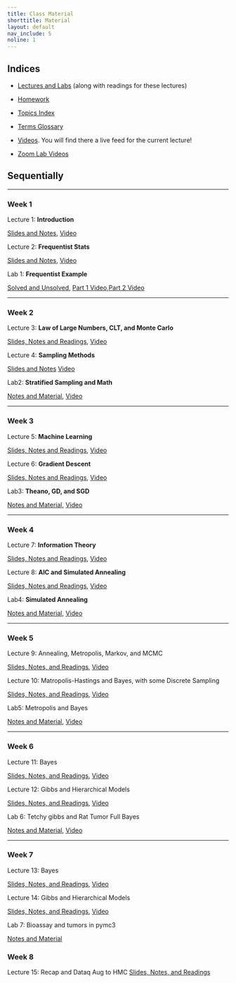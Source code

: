 ```yaml
---
title: Class Material
shorttitle: Material
layout: default
nav_include: 5
noline: 1
---
```


## Indices

- [Lectures and Labs](lectures/) (along with readings for these lectures)
- [Homework](homework/)
- [Topics Index](topics.html)
- [Terms Glossary](terms.html)
- [Videos](https://matterhorn.dce.harvard.edu/engage/ui/index.html#/2017/02/24932). You will find there
 a live feed for the current lecture!

- [Zoom Lab Videos](https://vimeo.com/channels/1194246)

## Sequentially

---

### Week 1

Lecture 1: **Introduction**

[Slides and Notes](lectures/lecture1.html), [Video](https://matterhorn.dce.harvard.edu/engage/player/watch.html?id=25c6b2b9-864a-4ead-bd3b-cf9af8b1e201)

Lecture 2: **Frequentist Stats**

[Slides and Notes](lectures/lecture2.html), [Video](https://matterhorn.dce.harvard.edu/engage/player/watch.html?id=9c427fac-29d5-4ef9-b7d0-fb9eb6f11a58)

Lab 1: **Frequentist Example**

[Solved and Unsolved](lectures/lab1.html),
[Part 1 Video](https://vimeo.com/201321508),[Part 2 Video](https://vimeo.com/201322530)

---

### Week 2

Lecture 3: **Law of Large Numbers, CLT, and Monte Carlo**

[Slides, Notes and Readings](lectures/lecture3.html), [Video](https://matterhorn.dce.harvard.edu/engage/player/watch.html?id=bc46d8be-32ad-4c71-88a2-b0af4d71110b)

Lecture 4: **Sampling Methods**

[Slides and Notes](lectures/lecture4.html)
[Video](https://matterhorn.dce.harvard.edu/engage/player/watch.html?id=51836d8c-95a2-48a7-b105-d0454e13fcdc)

Lab2: **Stratified Sampling and Math**

[Notes and Material](lectures/lab2.html), [Video](https://matterhorn.dce.harvard.edu/engage/player/watch.html?id=03b49382-125a-4002-9346-ff79f13ff201)

---

### Week 3

Lecture 5: **Machine Learning**

[Slides, Notes and Readings](lectures/lecture5.html),
[Video](https://matterhorn.dce.harvard.edu/engage/player/watch.html?id=9d0d79cc-18bd-4f07-aca9-087f492720f5)

Lecture 6: **Gradient Descent**

[Slides, Notes and Readings](lectures/lecture6.html), [Video](https://matterhorn.dce.harvard.edu/engage/player/watch.html?id=dd5cdda8-5810-407f-8bd0-0d20c8c89d2f)

Lab3: **Theano, GD, and SGD**

[Notes and Material](lectures/lab3.html), [Video](https://vimeo.com/203542166)

---

### Week 4

Lecture 7: **Information Theory**

[Slides, Notes and Readings](lectures/lecture7.html), [Video](https://matterhorn.dce.harvard.edu/engage/player/watch.html?id=8626c897-c1e8-48e4-89d6-f9535945654a)

Lecture 8: **AIC and Simulated Annealing**

[Slides, Notes and Readings](lectures/lecture8.html), [Video](https://matterhorn.dce.harvard.edu/engage/player/watch.html?id=69902285-6bab-4236-bdaf-4f7a0e52c5ee)


Lab4: **Simulated Annealing**

[Notes and Material](lectures/lab4.html), [Video](https://matterhorn.dce.harvard.edu/engage/player/watch.html?id=91cecfea-3737-46ff-b9a5-a7fa4c546218)

---

### Week 5

Lecture 9: Annealing, Metropolis, Markov, and MCMC

[Slides, Notes, and Readings](lectures/lecture9.html), [Video](https://matterhorn.dce.harvard.edu/engage/player/watch.html?id=204a0c4d-6446-4455-9db0-eaa0d0c25cfb)

Lecture 10: Matropolis-Hastings and Bayes, with some Discrete Sampling

[Slides, Notes, and Readings](lectures/lecture10.html), [Video](https://matterhorn.dce.harvard.edu/engage/player/watch.html?id=f6fa497d-1f25-4ad5-9c37-5c1e68552b3d)

Lab5: Metropolis and Bayes

[Notes and Material](lectures/lab5.html), [Video](https://matterhorn.dce.harvard.edu/engage/player/watch.html?id=28967b40-8841-4459-8fa9-8dff4779601e)

---

### Week 6

Lecture 11: Bayes

[Slides, Notes, and Readings](lectures/lecture11.html), [Video](https://matterhorn.dce.harvard.edu/engage/player/watch.html?id=4f69bad3-96ff-4613-8a3d-7d4f30992b57)

Lecture 12: Gibbs and Hierarchical Models

[Slides, Notes, and Readings](lectures/lecture12.html), [Video](https://matterhorn.dce.harvard.edu/engage/player/watch.html?id=840f668a-099a-4c72-8346-d36a6d7aa772)

Lab 6: Tetchy gibbs and Rat Tumor Full Bayes

[Notes and Material](lectures/lab6.html), [Video](https://matterhorn.dce.harvard.edu/engage/player/watch.html?id=9479a00b-da07-48fd-bfa2-040f1aafe126)

---

### Week 7

Lecture 13: Bayes

[Slides, Notes, and Readings](lectures/lecture13.html), [Video](https://matterhorn.dce.harvard.edu/engage/player/watch.html?id=73c1afbc-93a2-44b7-87a5-10bb804f7c97)

Lecture 14: Gibbs and Hierarchical Models

[Slides, Notes, and Readings](lectures/lecture14.html), [Video](https://matterhorn.dce.harvard.edu/engage/player/watch.html?id=01d02827-eee9-4e02-9a56-74f11e4b6bb2)

Lab 7: Bioassay and tumors in pymc3

[Notes and Material](lectures/lab7.html)

### Week 8

Lecture 15: Recap and Dataq Aug to HMC
[Slides, Notes, and Readings](lectures/lecture15.html)
